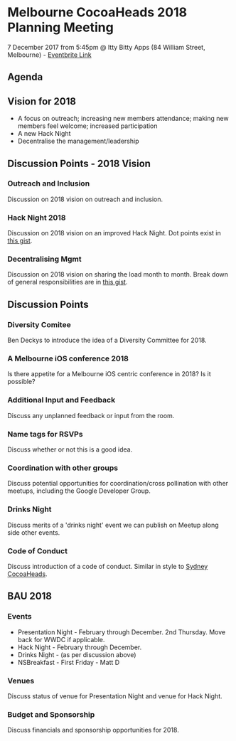 # Melbourne CocoaHeads 2018 Planning Meeting

7 December 2017 from 5:45pm @ Itty Bitty Apps (84 William Street, Melbourne) - [Eventbrite Link][3]

## Agenda

## Vision for 2018

- A focus on outreach; increasing new members attendance; making new members feel welcome; increased participation
- A new Hack Night
- Decentralise the management/leadership

## Discussion Points - 2018 Vision

### Outreach and Inclusion

Discussion on 2018 vision on outreach and inclusion.

### Hack Night 2018

Discussion on 2018 vision on an improved Hack Night. Dot points exist in [this gist][1].

### Decentralising Mgmt

Discussion on 2018 vision on sharing the load month to month. Break down of general responsibilities are in [this gist][1].

## Discussion Points

### Diversity Comitee

Ben Deckys to introduce the idea of a Diversity Committee for 2018.

### A Melbourne iOS conference 2018

Is there appetite for a Melbourne iOS centric conference in 2018? Is it possible?

### Additional Input and Feedback

Discuss any unplanned feedback or input from the room. 

### Name tags for RSVPs

Discuss whether or not this is a good idea.

### Coordination with other groups

Discuss potential opportunities for coordination/cross pollination with other meetups, including the Google Developer Group.

### Drinks Night

Discuss merits of a 'drinks night' event we can publish on Meetup along side other events.

### Code of Conduct

Discuss introduction of a code of conduct. Similar in style to [Sydney CocoaHeads][2].

## BAU 2018

### Events

- Presentation Night - February through December. 2nd Thursday. Move back for WWDC if applicable.
- Hack Night - February through December.
- Drinks Night - (as per discussion above)
- NSBreakfast - First Friday - Matt D

### Venues

Discuss status of venue for Presentation Night and venue for Hack Night.

### Budget and Sponsorship

Discuss financials and sponsorship opportunities for 2018.


[1]: https://gist.github.com/jessedc/3ae72609e53c0dc627711494d72bbfc0
[2]: http://www.sydneycocoaheads.com/policies/#code_of_conduct
[3]: https://www.eventbrite.com.au/e/melbourne-coocaheads-2018-planning-session-tickets-40313078503
